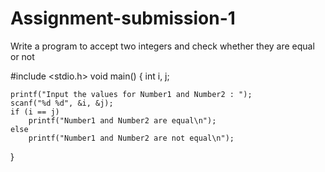 # Assignment-submission-1
Write a program to accept two integers and check whether they are equal or not


#include <stdio.h>
void main()
{
    int i, j;
 
    printf("Input the values for Number1 and Number2 : ");
    scanf("%d %d", &i, &j);
    if (i == j)
        printf("Number1 and Number2 are equal\n");
    else
        printf("Number1 and Number2 are not equal\n");
}
